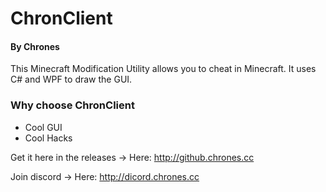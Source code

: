 # ChronClient
#### By Chrones

This Minecraft Modification Utility allows you to cheat in Minecraft. It uses C# and WPF to draw the GUI.

### Why choose ChronClient
- Cool GUI
- Cool Hacks

Get it here in the releases 
-> Here: http://github.chrones.cc

Join discord
-> Here: http://dicord.chrones.cc
